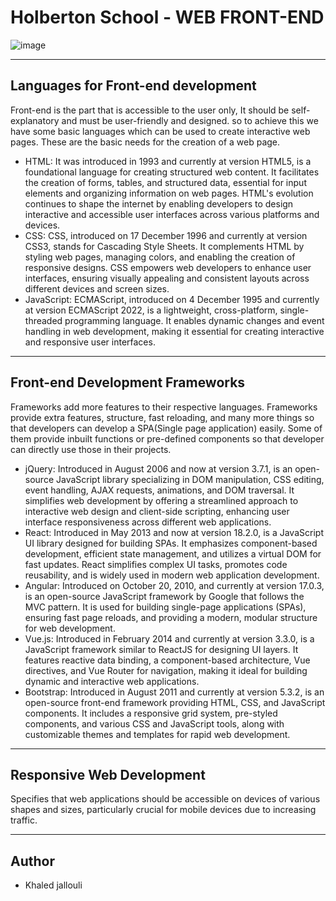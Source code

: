 # Holberton School - WEB FRONT-END

![image](https://media.geeksforgeeks.org/wp-content/uploads/20240703165023/Frontend-Development-(1).webp)

---

## Languages for Front-end development

Front-end is the part that is accessible to the user only, It should be self-explanatory and must be user-friendly and designed. so to achieve this we have some basic languages which can be used to create interactive web pages. These are the basic needs for the creation of a web page.

* HTML: It was introduced in 1993 and currently at version HTML5, is a foundational language for creating structured web content. It facilitates the creation of forms, tables, and structured data, essential for input elements and organizing information on web pages. HTML's evolution continues to shape the internet by enabling developers to design interactive and accessible user interfaces across various platforms and devices.
* CSS: CSS, introduced on 17 December 1996 and currently at version CSS3, stands for Cascading Style Sheets. It complements HTML by styling web pages, managing colors, and enabling the creation of responsive designs. CSS empowers web developers to enhance user interfaces, ensuring visually appealing and consistent layouts across different devices and screen sizes.
* JavaScript: ECMAScript, introduced on 4 December 1995 and currently at version ECMAScript 2022, is a lightweight, cross-platform, single-threaded programming language. It enables dynamic changes and event handling in web development, making it essential for creating interactive and responsive user interfaces.

---

## Front-end Development Frameworks

Frameworks add more features to their respective languages. Frameworks provide extra features, structure, fast reloading, and many more things so that developers can develop a SPA(Single page application) easily. Some of them provide inbuilt functions or pre-defined components so that developer can directly use those in their projects.

* jQuery: Introduced in August 2006 and now at version 3.7.1, is an open-source JavaScript library specializing in DOM manipulation, CSS editing, event handling, AJAX requests, animations, and DOM traversal. It simplifies web development by offering a streamlined approach to interactive web design and client-side scripting, enhancing user interface responsiveness across different web applications.
* React: Introduced in May 2013 and now at version 18.2.0, is a JavaScript UI library designed for building SPAs. It emphasizes component-based development, efficient state management, and utilizes a virtual DOM for fast updates. React simplifies complex UI tasks, promotes code reusability, and is widely used in modern web application development.
* Angular: Introduced on October 20, 2010, and currently at version 17.0.3, is an open-source JavaScript framework by Google that follows the MVC pattern. It is used for building single-page applications (SPAs), ensuring fast page reloads, and providing a modern, modular structure for web development.
* Vue.js: Introduced in February 2014 and currently at version 3.3.0, is a JavaScript framework similar to ReactJS for designing UI layers. It features reactive data binding, a component-based architecture, Vue directives, and Vue Router for navigation, making it ideal for building dynamic and interactive web applications.
* Bootstrap: Introduced in August 2011 and currently at version 5.3.2, is an open-source front-end framework providing HTML, CSS, and JavaScript components. It includes a responsive grid system, pre-styled components, and various CSS and JavaScript tools, along with customizable themes and templates for rapid web development.

---

## Responsive Web Development

Specifies that web applications should be accessible on devices of various shapes and sizes, particularly crucial for mobile devices due to increasing traffic.

---

## Author

* Khaled jallouli
